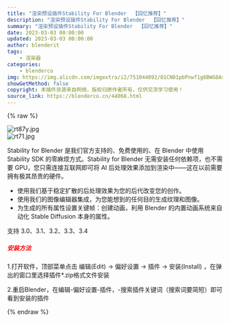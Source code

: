 ```yaml
---
title: "渲染预设插件Stability For Blender  【回忆推荐】"
description: "渲染预设插件Stability For Blender  【回忆推荐】"
summary: "渲染预设插件Stability For Blender  【回忆推荐】"
date: 2023-03-03 00:00:00
updated: 2023-03-03 00:00:00
author: blenderit
tags: 
    - 渲染器
categories:
    - blenderco
img: https://img.alicdn.com/imgextra/i2/751044092/O1CN01pbPnwf1g6BWG8Axt0_!!751044092.jpg
showGetMethod: false
copyright: 本插件资源来自网络，版权归原作者所有，仅供交流学习使用！
source_link: https://blenderco.cn/44068.html
---
```


{% raw %}
<p><img class="aligncenter" src="https://img.alicdn.com/imgextra/i2/751044092/O1CN01pbPnwf1g6BWG8Axt0_!!751044092.jpg" alt="rt87y.jpg "><br>
<img class="aligncenter" src="https://img.alicdn.com/imgextra/i2/751044092/O1CN01PSbAXv1g6BWBzBTTZ_!!751044092.jpg" alt="rt71.jpg "></p><p>Stability for Blender 是我们官方支持的、免费使用的、在 Blender 中使用 Stability SDK 的零麻烦方式。Stability for Blender 无需安装任何依赖项，也不需要 GPU，您只需连接互联网即可将 AI 后处理效果添加到渲染中——这在以前需要拥有极其昂贵的硬件。</p><ul>
<li>使用我们基于稳定扩散的后处理效果为您的后代改变您的创作。</li>
<li>使用我们的图像编辑器集成，为您能想到的任何目的生成纹理和图像。</li>
<li>为生成的所有属性设置关键帧：创建动画，利用 Blender 的内置动画系统来自动化 Stable Diffusion 本身的属性。</li>
</ul><p>支持 3.0、3.1、3.2、3.3、3.4</p><h5><span style="color: #ff0000;">安装方法</span></h5><p>1.打开软件，顶部菜单点击 编辑(Edit) → 偏好设置 → 插件 → 安装(Install) ，在弹出的窗口里选择插件*.zip格式文件安装</p><p>2.重启Blender，在编辑-偏好设置-插件，-搜索插件关键词（搜索词要简短）即可看到安装的插件</p>
<div style="display: none">blenderco</div>
{% endraw %}